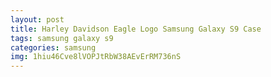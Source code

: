 ```yaml
---
layout: post
title: Harley Davidson Eagle Logo Samsung Galaxy S9 Case
tags: samsung galaxy s9
categories: samsung
img: 1hiu46Cve8lVOPJtRbW38AEvErRM736nS
---
```

